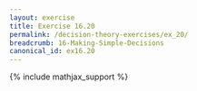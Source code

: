```yaml
---
layout: exercise
title: Exercise 16.20
permalink: /decision-theory-exercises/ex_20/
breadcrumb: 16-Making-Simple-Decisions
canonical_id: ex16.20
---
```


{% include mathjax_support %}
